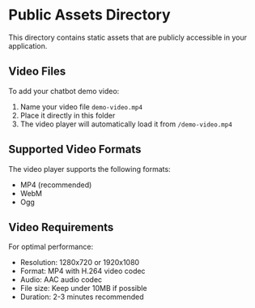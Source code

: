 # Public Assets Directory

This directory contains static assets that are publicly accessible in your application.

## Video Files

To add your chatbot demo video:

1. Name your video file `demo-video.mp4`
2. Place it directly in this folder
3. The video player will automatically load it from `/demo-video.mp4`

## Supported Video Formats

The video player supports the following formats:

- MP4 (recommended)
- WebM
- Ogg

## Video Requirements

For optimal performance:

- Resolution: 1280x720 or 1920x1080
- Format: MP4 with H.264 video codec
- Audio: AAC audio codec
- File size: Keep under 10MB if possible
- Duration: 2-3 minutes recommended

